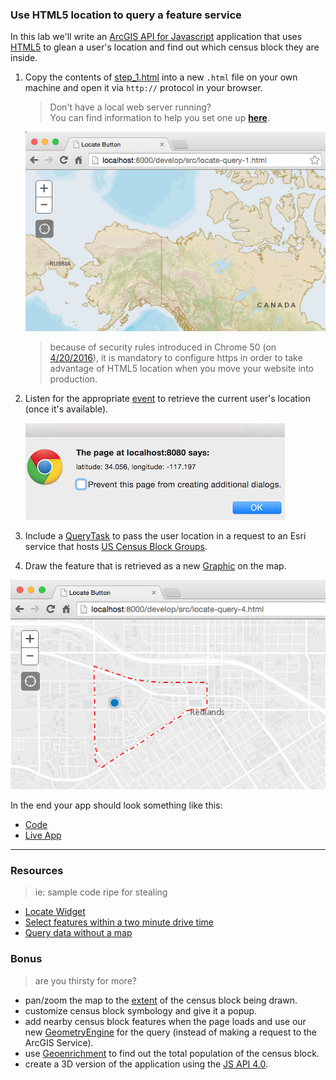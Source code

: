 ### Use HTML5 location to query a feature service

In this lab we'll write an [ArcGIS API for Javascript](https://developers.arcgis.com/javascript/) application that uses [HTML5](https://developer.mozilla.org/en-US/docs/Web/Guide/HTML/HTML5) to glean a user's location and find out which census block they are inside.

1. Copy the contents of [step_1.html](step_1.html) into a new `.html` file on your own machine and open it via `http://` protocol in your browser.

    > Don't have a local web server running?<br>
    > You can find information to help you set one up [**here**](https://gist.github.com/jgravois/5e73b56fa7756fd00b89).

    ![Step 1](step_1.png)

    > because of security rules introduced in Chrome 50 (on [4/20/2016](https://developers.google.com/web/updates/2016/04/geolocation-on-secure-contexts-only)), it is mandatory to configure https in order to take advantage of HTML5 location when you move your website into production.

2. Listen for the appropriate [event](https://developers.arcgis.com/javascript/jsapi/locatebutton-amd.html#event-locate) to retrieve the current user's location (once it's available).

    ![Step 2](step_2.png)

3. Include a [QueryTask](https://developers.arcgis.com/javascript/jsapi/querytask-amd.html) to pass the user location in a request to an Esri service that hosts [US Census Block Groups](http://sampleserver6.arcgisonline.com/arcgis/rest/services/Census/MapServer/1).

4. Draw the feature that is retrieved as a new [Graphic](https://developers.arcgis.com/javascript/jsapi/graphic-amd.html) on the map.

![Step 4](step_4.png)

In the end your app should look something like this:
* [Code](index.html)
* [Live App](https://esri.github.io/geodev-hackerlabs/develop/jsapi3/query_with_html5_location/index.html)

---
### Resources
> ie: sample code ripe for stealing

* [Locate Widget](https://developers.arcgis.com/javascript/jssamples/widget_locate.html)
* [Select features within a two minute drive time](https://developers.arcgis.com/javascript/jssamples/fl_selection.html)
* [Query data without a map](https://developers.arcgis.com/javascript/jssamples/query_nomap.html)

### Bonus
> are you thirsty for more?

* pan/zoom the map to the [extent](https://developers.arcgis.com/javascript/jsapi/polygon-amd.html#getextent) of the census block being drawn.
* customize census block symbology and give it a popup.
* add nearby census block features when the page loads and use our new [GeometryEngine](https://developers.arcgis.com/javascript/jsapi/esri.geometry.geometryengine-amd.html#contains) for the query (instead of making a request to the ArcGIS Service).
* use [Geoenrichment](https://developers.arcgis.com/javascript/jsapi/studyarea-amd.html) to find out the total population of the census block.
* create a 3D version of the application using the [JS API 4.0](https://developers.arcgis.com/javascript/).
